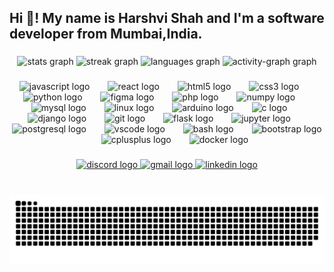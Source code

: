 <h2 align="left">Hi 👋! My name is Harshvi Shah and I'm a software developer from Mumbai,India.</h2>

###

<div align="center">
  <img src="https://github-readme-stats.vercel.app/api?username=Shahharshvi&hide_title=false&hide_rank=false&show_icons=true&include_all_commits=true&count_private=true&disable_animations=false&theme=dracula&locale=en&hide_border=false" height="150" alt="stats graph"  />
  <img src="https://streak-stats.demolab.com?user=Shahharshvi&locale=en&mode=weekly&theme=dracula&hide_border=false&border_radius=5" height="150" alt="streak graph"  />
  <img src="https://github-readme-stats.vercel.app/api/top-langs?username=Shahharshvi&locale=en&hide_title=false&layout=compact&card_width=320&langs_count=5&theme=dracula&hide_border=false" height="150" alt="languages graph"  />
  <img src="https://github-readme-activity-graph.vercel.app/graph?username=Shahharshvi&area=true" height="150" alt="activity-graph graph"  />
</div>

###

<div align="center">
  <img src="https://cdn.jsdelivr.net/gh/devicons/devicon/icons/javascript/javascript-original.svg" height="34" alt="javascript logo"  />
  <img width="21" />
  <img src="https://cdn.jsdelivr.net/gh/devicons/devicon/icons/react/react-original.svg" height="34" alt="react logo"  />
  <img width="21" />
  <img src="https://cdn.jsdelivr.net/gh/devicons/devicon/icons/html5/html5-original.svg" height="34" alt="html5 logo"  />
  <img width="21" />
  <img src="https://cdn.jsdelivr.net/gh/devicons/devicon/icons/css3/css3-original.svg" height="34" alt="css3 logo"  />
  <img width="21" />
  <img src="https://cdn.jsdelivr.net/gh/devicons/devicon/icons/python/python-original.svg" height="34" alt="python logo"  />
  <img width="21" />
  <img src="https://cdn.jsdelivr.net/gh/devicons/devicon/icons/figma/figma-original.svg" height="34" alt="figma logo"  />
  <img width="21" />
  <img src="https://cdn.jsdelivr.net/gh/devicons/devicon/icons/php/php-original.svg" height="34" alt="php logo"  />
  <img width="21" />
  <img src="https://cdn.jsdelivr.net/gh/devicons/devicon/icons/numpy/numpy-original.svg" height="34" alt="numpy logo"  />
  <img width="21" />
  <img src="https://skillicons.dev/icons?i=mysql" height="34" alt="mysql logo"  />
  <img width="21" />
  <img src="https://cdn.jsdelivr.net/gh/devicons/devicon/icons/linux/linux-original.svg" height="34" alt="linux logo"  />
  <img width="21" />
  <img src="https://cdn.simpleicons.org/arduino/00979D" height="34" alt="arduino logo"  />
  <img width="21" />
  <img src="https://cdn.simpleicons.org/c/A8B9CC" height="34" alt="c logo"  />
  <img width="21" />
  <img src="https://skillicons.dev/icons?i=django" height="34" alt="django logo"  />
  <img width="21" />
  <img src="https://cdn.simpleicons.org/git/F05032" height="34" alt="git logo"  />
  <img width="21" />
  <img src="https://skillicons.dev/icons?i=flask" height="34" alt="flask logo"  />
  <img width="21" />
  <img src="https://cdn.simpleicons.org/jupyter/F37626" height="34" alt="jupyter logo"  />
  <img width="21" />
  <img src="https://skillicons.dev/icons?i=postgres" height="34" alt="postgresql logo"  />
  <img width="21" />
  <img src="https://cdn.simpleicons.org/visualstudiocode/007ACC" height="34" alt="vscode logo"  />
  <img width="21" />
  <img src="https://skillicons.dev/icons?i=bash" height="34" alt="bash logo"  />
  <img width="21" />
  <img src="https://skillicons.dev/icons?i=bootstrap" height="34" alt="bootstrap logo"  />
  <img width="21" />
  <img src="https://skillicons.dev/icons?i=cpp" height="34" alt="cplusplus logo"  />
  <img width="21" />
  <img src="https://skillicons.dev/icons?i=docker" height="34" alt="docker logo"  />
</div>

###

<div align="center">
  <a href="https://discordapp.com/users/928905783897362432" target="_blank">
    <img src="https://img.shields.io/static/v1?message=Discord&logo=discord&label=&color=7289DA&logoColor=white&labelColor=&style=plastic" height="36" alt="discord logo"  />
  </a>
  <a href="shahharshviwork@gmail.com" target="_blank">
    <img src="https://img.shields.io/static/v1?message=Gmail&logo=gmail&label=&color=D14836&logoColor=white&labelColor=&style=plastic" height="36" alt="gmail logo"  />
  </a>
  <a href="https://www.linkedin.com/in/harshvi-shah-49268a235/" target="_blank">
    <img src="https://img.shields.io/static/v1?message=LinkedIn&logo=linkedin&label=&color=0077B5&logoColor=white&labelColor=&style=plastic" height="36" alt="linkedin logo"  />
  </a>
</div>

###

<br clear="both">

<img src="https://raw.githubusercontent.com/Shahharshvi/Shahharshvi/output/snake.svg" alt="Snake animation" />

###
